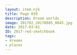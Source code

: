 ```yaml
---
layout: item.njk
title: Page 039
description: Dream worlds
image: 201702_20170805_0045.jpg
date: 2017-03-01
ID: 2017-red-sketchbook
tags:  
- dreams 
- places
---
```

